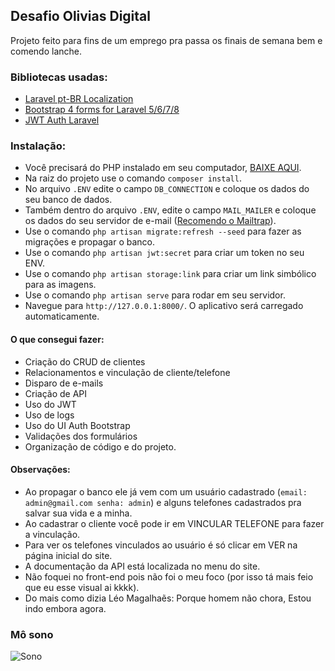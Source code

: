 ## Desafio Olivias Digital

Projeto feito para fins de um emprego pra passa os finais de semana bem e comendo lanche.

### Bibliotecas usadas:
* [Laravel pt-BR Localization](https://github.com/lucascudo/laravel-pt-BR-localization)
* [Bootstrap 4 forms for Laravel 5/6/7/8](https://github.com/netojose/laravel-bootstrap-4-forms)
* [JWT Auth Laravel](https://github.com/tymondesigns/jwt-auth)

### Instalação: 

* Você precisará do PHP instalado em seu computador, [BAIXE AQUI](https://www.php.net/downloads). 
* Na raiz do projeto use o comando `composer install`. 
* No arquivo `.ENV` edite o campo `DB_CONNECTION` e coloque os dados do seu banco de dados.
* Também dentro do arquivo `.ENV`, edite o campo `MAIL_MAILER` e coloque os dados do seu servidor de e-mail ([Recomendo o Mailtrap](https://mailtrap.io)).
* Use o comando `php artisan migrate:refresh --seed` para fazer as migrações e propagar o banco.
* Use o comando `php artisan jwt:secret` para criar um token no seu ENV.
* Use o comando `php artisan storage:link` para criar um link simbólico para as imagens.
* Use o comando `php artisan serve` para rodar em seu servidor.
* Navegue para `http://127.0.0.1:8000/`. O aplicativo será carregado automaticamente.

#### O que consegui fazer:
* Criação do CRUD de clientes 
* Relacionamentos e vinculação de cliente/telefone
* Disparo de e-mails
* Criação de API
* Uso do JWT
* Uso de logs
* Uso do UI Auth Bootstrap
* Validações dos formulários
* Organização de código e do projeto.

#### Observações:
* Ao propagar o banco ele já vem com um usuário cadastrado (`email: admin@gmail.com senha: admin`) e alguns telefones cadastrados pra salvar sua vida e a minha.
* Ao cadastrar o cliente você pode ir em VINCULAR TELEFONE para fazer a vinculação.
* Para ver os telefones vinculados ao usuário é só clicar em VER na página inicial do site.
* A documentação da API está localizada no menu do site.
* Não foquei no front-end pois não foi o meu foco (por isso tá mais feio que eu esse visual ai kkkk).
* Do mais como dizia Léo Magalhaẽs: Porque homem não chora, Estou indo embora agora.

### Mô sono
![Sono](https://i.pinimg.com/originals/63/c7/c9/63c7c90d12d4277f3daa671a3f828adb.gif)
